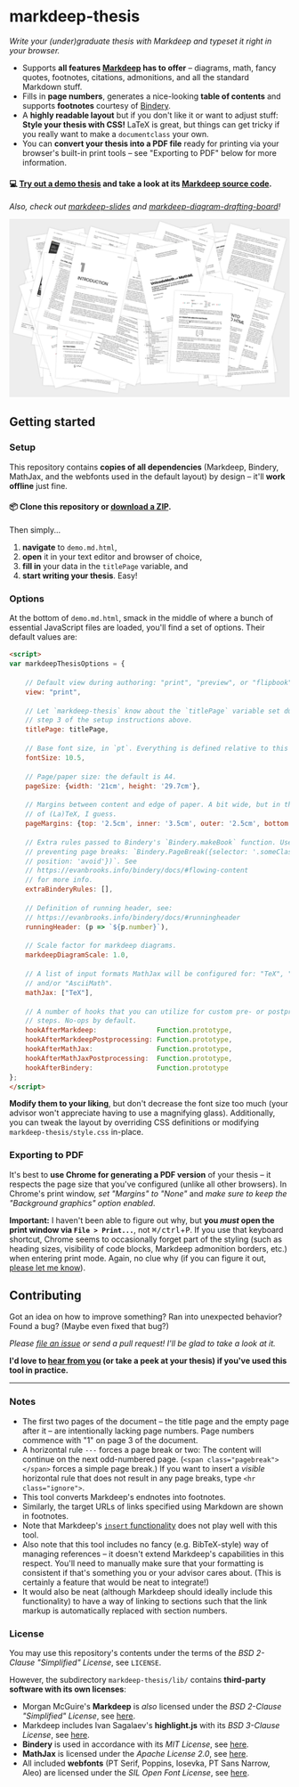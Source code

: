 # markdeep-thesis

*Write your (under)graduate thesis with Markdeep and typeset it right in your browser.*

* Supports **all features [Markdeep](https://casual-effects.com/markdeep/) has to offer** – diagrams, math, fancy quotes, footnotes, citations, admonitions, and all the standard Markdown stuff.
* Fills in **page numbers**, generates a nice-looking **table of contents** and supports **footnotes** courtesy of [Bindery](https://evanbrooks.info/bindery/).
* A **highly readable layout** but if you don't like it or want to adjust stuff: **Style your thesis with CSS!** LaTeX is great, but things can get tricky if you really want to make a `documentclass` your own.
* You can **convert your thesis into a PDF file** ready for printing via your browser's built-in print tools – see "Exporting to PDF" below for more information.

#### 💻 [Try out a demo thesis](https://doersino.github.io/markdeep-thesis/demo.md.html) and take a look at its [Markdeep source code](demo.md.html).

*Also, check out [markdeep-slides](https://github.com/doersino/markdeep-slides) and [markdeep-diagram-drafting-board](https://github.com/doersino/markdeep-diagram-drafting-board)!*

![My own Master's thesis, essentially the impetus for building this tool.](screenshot.png)


## Getting started

### Setup

This repository contains **copies of all dependencies** (Markdeep, Bindery, MathJax, and the webfonts used in the default layout) by design – it'll **work offline** just fine.

#### 📦 Clone this repository or [download a ZIP](https://github.com/doersino/markdeep-thesis/archive/master.zip).

Then simply...

1. **navigate** to `demo.md.html`,
2. **open** it in your text editor and browser of choice,
3. **fill in** your data in the `titlePage` variable, and
4. **start writing your thesis**. Easy!


### Options

At the bottom of `demo.md.html`, smack in the middle of where a bunch of essential JavaScript files are loaded, you'll find a set of options. Their default values are:

```html
<script>
var markdeepThesisOptions = {

    // Default view during authoring: "print", "preview", or "flipbook".
    view: "print",

    // Let `markdeep-thesis` know about the `titlePage` variable set during
    // step 3 of the setup instructions above.
    titlePage: titlePage,

    // Base font size, in `pt`. Everything is defined relative to this value.
    fontSize: 10.5,

    // Page/paper size: the default is A4.
    pageSize: {width: '21cm', height: '29.7cm'},

    // Margins between content and edge of paper. A bit wide, but in the spirit
    // of (La)TeX, I guess.
    pageMargins: {top: '2.5cm', inner: '3.5cm', outer: '2.5cm', bottom: '2.5cm'},

    // Extra rules passed to Bindery's `Bindery.makeBook` function. Useful for
    // preventing page breaks: `Bindery.PageBreak({selector: '.someClass',
    // position: 'avoid'})`. See
    // https://evanbrooks.info/bindery/docs/#flowing-content
    // for more info.
    extraBinderyRules: [],

    // Definition of running header, see:
    // https://evanbrooks.info/bindery/docs/#runningheader
    runningHeader: (p => `${p.number}`),

    // Scale factor for markdeep diagrams.
    markdeepDiagramScale: 1.0,

    // A list of input formats MathJax will be configured for: "TeX", "MathML"
    // and/or "AsciiMath".
    mathJax: ["TeX"],

    // A number of hooks that you can utilize for custom pre- or postprocessing
    // steps. No-ops by default.
    hookAfterMarkdeep:               Function.prototype,
    hookAfterMarkdeepPostprocessing: Function.prototype,
    hookAfterMathJax:                Function.prototype,
    hookAfterMathJaxPostprocessing:  Function.prototype,
    hookAfterBindery:                Function.prototype
};
</script>
```

**Modify them to your liking**, but don't decrease the font size too much (your advisor won't appreciate having to use a magnifying glass). Additionally, you can tweak the layout by overriding CSS definitions or modifying `markdeep-thesis/style.css` in-place.


### Exporting to PDF

It's best to **use Chrome for generating a PDF version** of your thesis – it respects the page size that you've configured (unlike all other browsers). In Chrome's print window, *set "Margins" to "None"* and *make sure to keep the "Background graphics" option enabled*.

**Important:** I haven't been able to figure out why, but **you *must* open the print window via `File > Print...`**, not <kbd>⌘/ctrl</kbd>+<kbd>P</kbd>. If you use that keyboard shortcut, Chrome seems to occasionally forget part of the styling (such as heading sizes, visibility of code blocks, Markdeep admonition borders, etc.) when entering print mode. Again, no clue why (if you can figure it out, [please let me know](https://github.com/doersino/markdeep-thesis/issues)).


## Contributing

Got an idea on how to improve something? Ran into unexpected behavior? Found a bug? (Maybe even fixed that bug?)

*Please [file an issue](https://github.com/doersino/markdeep-thesis/issues) or send a pull request! I'll be glad to take a look at it.*

**I'd love to [hear from you](https://hejnoah.com/about.html) (or take a peek at your thesis) if you've used this tool in practice.**


---


### Notes

* The first two pages of the document – the title page and the empty page after it – are intentionally lacking page numbers. Page numbers commence with "1" on page 3 of the document.
* A horizontal rule `---` forces a page break or two: The content will continue on the next odd-numbered page. (`<span class="pagebreak"></span>` forces a simple page break.) If you want to insert a *visible* horizontal rule that does not result in any page breaks, type `<hr class="ignore">`.
* This tool converts Markdeep's endnotes into footnotes.
* Similarly, the target URLs of links specified using Markdown are shown in footnotes.
* Note that Markdeep's [`insert` functionality](https://casual-effects.com/markdeep/features.md.html#including/insertingotherdocuments) does not play well with this tool.
* Also note that this tool includes no fancy (e.g. BibTeX-style) way of managing references – it doesn't extend Markdeep's capabilities in this respect. You'll need to manually make sure that your formatting is consistent if that's something you or your advisor cares about. (This is certainly a feature that would be neat to integrate!)
* It would also be neat (although Markdeep should ideally include this functionality) to have a way of linking to sections such that the link markup is automatically replaced with section numbers.


### License

You may use this repository's contents under the terms of the *BSD 2-Clause "Simplified" License*, see `LICENSE`.

However, the subdirectory `markdeep-thesis/lib/` contains **third-party software with its own licenses**:

* Morgan McGuire's **Markdeep** is *also* licensed under the *BSD 2-Clause "Simplified" License*, see [here](https://casual-effects.com/markdeep/#license).
* Markdeep includes Ivan Sagalaev's **highlight.js** with its *BSD 3-Clause License*, see [here](https://github.com/highlightjs/highlight.js/blob/master/LICENSE).
* **Bindery** is used in accordance with its *MIT License*, see [here](https://github.com/evnbr/bindery/blob/master/LICENSE).
* **MathJax** is licensed under the *Apache License 2.0*, see [here](https://github.com/mathjax/MathJax/blob/master/LICENSE).
* All included **webfonts** (PT Serif, Poppins, Iosevka, PT Sans Narrow, Aleo) are licensed under the *SIL Open Font License*, see [here](https://scripts.sil.org/cms/scripts/page.php?site_id=nrsi&id=OFL_web).

